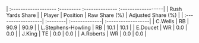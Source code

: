 | :------------------- :--------- :-------------- :------------------|
|                          Rush Yards Share                          |
| Player             | Position | Raw Share (%) | Adjusted Share (%) |
| :------------------| :--------| :-------------| :------------------|
| C.Wells            | RB       | 90.9          | 90.9               |
| L.Stephens-Howling | RB       | 10.1          | 10.1               |
| E.Doucet           | WR       | 0.0           | 0.0                |
| J.King             | TE       | 0.0           | 0.0                |
| A.Roberts          | WR       | 0.0           | 0.0                |